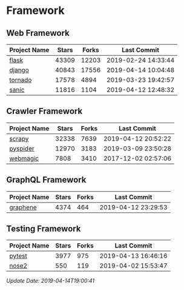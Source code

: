 # Framework

## Web Framework

| Project Name | Stars | Forks | Last Commit |
| ------------ | ----- | ----- | ----------- |
| [flask](https://github.com/pallets/flask) | 43309 | 12203 | 2019-02-24 14:33:44 |
| [django](https://github.com/django/django) | 40843 | 17556 | 2019-04-14 10:04:48 |
| [tornado](https://github.com/tornadoweb/tornado) | 17578 | 4894 | 2019-03-23 19:42:57 |
| [sanic](https://github.com/huge-success/sanic) | 11816 | 1104 | 2019-04-12 12:48:32 |

## Crawler Framework

| Project Name | Stars | Forks | Last Commit |
| ------------ | ----- | ----- | ----------- |
| [scrapy](https://github.com/scrapy/scrapy) | 32338 | 7639 | 2019-04-12 20:52:22 |
| [pyspider](https://github.com/binux/pyspider) | 12970 | 3183 | 2019-03-09 23:50:28 |
| [webmagic](https://github.com/code4craft/webmagic) | 7808 | 3410 | 2017-12-02 02:57:06 |

## GraphQL Framework

| Project Name | Stars | Forks | Last Commit |
| ------------ | ----- | ----- | ----------- |
| [graphene](https://github.com/graphql-python/graphene) | 4374 | 464 | 2019-04-12 23:29:53 |

## Testing Framework

| Project Name | Stars | Forks | Last Commit |
| ------------ | ----- | ----- | ----------- |
| [pytest](https://github.com/pytest-dev/pytest) | 3977 | 975 | 2019-04-13 16:46:16 |
| [nose2](https://github.com/nose-devs/nose2) | 550 | 119 | 2019-04-02 15:53:47 |

*Update Date: 2019-04-14T19:00:41*